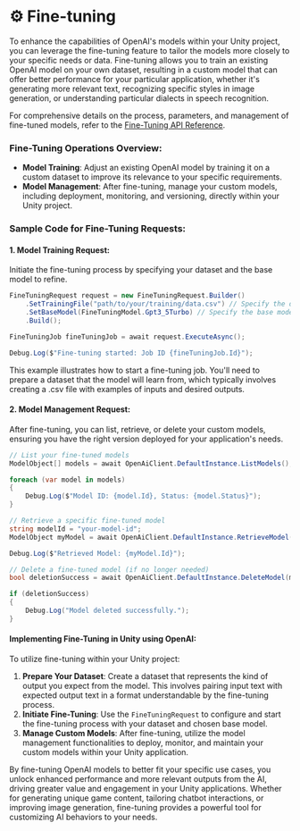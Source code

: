 # ⚙️ Fine-tuning

To enhance the capabilities of OpenAI's models within your Unity project, you can leverage the fine-tuning feature to tailor the models more closely to your specific needs or data. Fine-tuning allows you to train an existing OpenAI model on your own dataset, resulting in a custom model that can offer better performance for your particular application, whether it's generating more relevant text, recognizing specific styles in image generation, or understanding particular dialects in speech recognition.

For comprehensive details on the process, parameters, and management of fine-tuned models, refer to the [Fine-Tuning API Reference](https://platform.openai.com/docs/guides/fine-tuning).

### Fine-Tuning Operations Overview:

* **Model Training**: Adjust an existing OpenAI model by training it on a custom dataset to improve its relevance to your specific requirements.
* **Model Management**: After fine-tuning, manage your custom models, including deployment, monitoring, and versioning, directly within your Unity project.

### Sample Code for Fine-Tuning Requests:

#### **1. Model Training Request:**

Initiate the fine-tuning process by specifying your dataset and the base model to refine.

```csharp
FineTuningRequest request = new FineTuningRequest.Builder()
    .SetTrainingFile("path/to/your/training/data.csv") // Specify the dataset
    .SetBaseModel(FineTuningModel.Gpt3_5Turbo) // Specify the base model for fine-tuning
    .Build();

FineTuningJob fineTuningJob = await request.ExecuteAsync();

Debug.Log($"Fine-tuning started: Job ID {fineTuningJob.Id}");
```

This example illustrates how to start a fine-tuning job. You'll need to prepare a dataset that the model will learn from, which typically involves creating a .csv file with examples of inputs and desired outputs.

#### **2. Model Management Request:**

After fine-tuning, you can list, retrieve, or delete your custom models, ensuring you have the right version deployed for your application's needs.

```csharp
// List your fine-tuned models
ModelObject[] models = await OpenAiClient.DefaultInstance.ListModels();

foreach (var model in models)
{
    Debug.Log($"Model ID: {model.Id}, Status: {model.Status}");
}

// Retrieve a specific fine-tuned model
string modelId = "your-model-id";
ModelObject myModel = await OpenAiClient.DefaultInstance.RetrieveModel(modelId);

Debug.Log($"Retrieved Model: {myModel.Id}");

// Delete a fine-tuned model (if no longer needed)
bool deletionSuccess = await OpenAiClient.DefaultInstance.DeleteModel(modelId);

if (deletionSuccess)
{
    Debug.Log("Model deleted successfully.");
}
```

#### Implementing Fine-Tuning in Unity using OpenAI:

To utilize fine-tuning within your Unity project:

1. **Prepare Your Dataset**: Create a dataset that represents the kind of output you expect from the model. This involves pairing input text with expected output text in a format understandable by the fine-tuning process.
2. **Initiate Fine-Tuning**: Use the `FineTuningRequest` to configure and start the fine-tuning process with your dataset and chosen base model.
3. **Manage Custom Models**: After fine-tuning, utilize the model management functionalities to deploy, monitor, and maintain your custom models within your Unity application.

By fine-tuning OpenAI models to better fit your specific use cases, you unlock enhanced performance and more relevant outputs from the AI, driving greater value and engagement in your Unity applications. Whether for generating unique game content, tailoring chatbot interactions, or improving image generation, fine-tuning provides a powerful tool for customizing AI behaviors to your needs.
